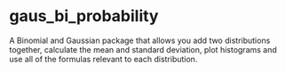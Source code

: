 # gaus_bi_probability
A Binomial and Gaussian package that allows you add two distributions together, calculate the mean and standard deviation, plot histograms and use all of the formulas relevant to each distribution. 
